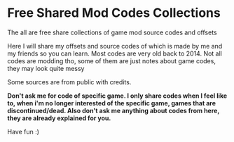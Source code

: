 # Free Shared Mod Codes Collections
The all are free share collections of game mod source codes and offsets

Here I will share my offsets and source codes of which is made by me and my friends so you can learn. Most codes are very old back to 2014. Not all codes are modding tho, some of them are just notes about game codes, they may look quite messy

Some sources are from public with credits.

**Don't ask me for code of specific game. I only share codes when I feel like to, when i'm no longer interested of the specific game, games that are discontinued/dead. Also don't ask me anything about codes from here, they are already explained for you.**

Have fun :)
